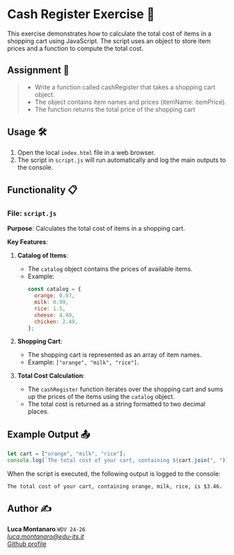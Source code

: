 # Cash Register Exercise 🛒

This exercise demonstrates how to calculate the total cost of items in a shopping cart using JavaScript. The script uses an object to store item prices and a function to compute the total cost.

## Assignment 📝

> - Write a function called cashRegister that takes a shopping cart object.
> - The object contains item names and prices (itemName: itemPrice).
> - The function returns the total price of the shopping cart

## Usage 🛠️

1. Open the local `index.html` file in a web browser.
2. The script in `script.js` will run automatically and log the main outputs to the console.

## Functionality 📋

### File: `script.js`

**Purpose**: Calculates the total cost of items in a shopping cart.

**Key Features**:
1. **Catalog of Items**:
   - The `catalog` object contains the prices of available items.
   - Example:
     ```javascript
     const catalog = {
       orange: 0.97,
       milk: 0.99,
       rice: 1.5,
       cheese: 4.49,
       chicken: 2.49,
     };
     ```

2. **Shopping Cart**:
   - The shopping cart is represented as an array of item names.
   - Example: `["orange", "milk", "rice"]`.

3. **Total Cost Calculation**:
   - The `cashRegister` function iterates over the shopping cart and sums up the prices of the items using the `catalog` object.
   - The total cost is returned as a string formatted to two decimal places.

## Example Output 📤

```js
let cart = ["orange", "milk", "rice"];
console.log(`The total cost of your cart, containing ${cart.join(", ")}, is $${cashRegister(cart)}.`);
```

When the script is executed, the following output is logged to the console:

```
The total cost of your cart, containing orange, milk, rice, is $3.46.
```

## Author ✍️

**Luca Montanaro** `WDV 24-26`  
*luca.montanaro@edu-its.it*  
[Github profile](https://github.com/LucaM0nt)